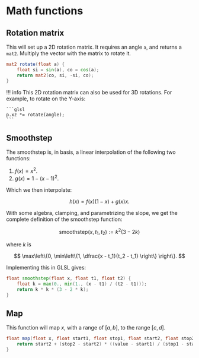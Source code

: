 # Math functions

## Rotation matrix

This will set up a 2D rotation matrix. 
It requires an angle `a`, and returns a `mat2`.
Multiply the vector with the matrix to rotate it.

```glsl
mat2 rotate(float a) {
    float si = sin(a), co = cos(a);
    return mat2(co, si, -si, co);
}
```

!!! info
    This 2D rotation matrix can also be used for 3D rotations.
    For example, to rotate on the Y-axis:

    ```glsl
    p.xz *= rotate(angle); 
    ```

## Smoothstep

The smoothstep is, in basis, a linear interpolation of the following two functions:

 1. $f(x) = x^2$.
 2. $g(x) = 1 - (x - 1)^2$.

Which we then interpolate:

$$
h(x) = f(x)(1 -x) + g(x)x.
$$

With some algebra, clamping, and parametrizing the slope, we get the complete definition of the smoothstep function:

$$
\textrm{smoothstep}(x, t_1, t_2) := k^2(3-2k)
$$

where $k$ is

$$
\max\left\{0, \min\left\{1, \dfrac{x - t_1}{t_2 - t_1} \right\} \right\}.
$$

Implementing this in GLSL gives:

```glsl
float smoothstep(float x, float t1, float t2) {
    float k = max(0., min(1., (x - t1) / (t2 - t1)));
    return k * k * (3 - 2 * k);
}
```

## Map

This function will map $x$, with a range of $[a, b]$, to the range $[c, d]$.

```glsl
float map(float x, float start1, float stop1, float start2, float stop2) {
    return start2 + (stop2 - start2) * ((value - start1) / (stop1 - start1));
}
```